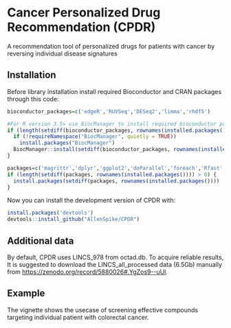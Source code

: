 
<!-- README.md is generated from README.Rmd. Please edit that file -->

# Cancer Personalized Drug Recommendation (CPDR)

<!-- badges: start -->
<!-- badges: end -->

A recommendation tool of personalized drugs for patients with cancer by
reversing individual disease signatures

## Installation

Before library installation install required Bioconductor and CRAN
packages through this code:

``` r
bioconductor_packages=c('edgeR','RUVSeq','DESeq2','limma','rhdf5')

#For R version 3.5> use BiocManager to install required bioconductor packages: 
if (length(setdiff(bioconductor_packages, rownames(installed.packages()))) > 0) {
  if (!requireNamespace("BiocManager", quietly = TRUE))
    install.packages("BiocManager")
  BiocManager::install(setdiff(bioconductor_packages, rownames(installed.packages())))
}

packages=c('magrittr','dplyr','ggplot2','doParallel','foreach','Rfast','data.table')
if (length(setdiff(packages, rownames(installed.packages()))) > 0) {
  install.packages(setdiff(packages, rownames(installed.packages())))  
}
```

Now you can install the development version of CPDR with:

``` r
install.packages('devtools')
devtools::install_github("AllenSpike/CPDR")
```

## Additional data

By default, CPDR uses LINCS\_978 from octad.db. To acquire reliable
results, It is suggested to download the LINCS\_all\_processed data
(6.5Gb) manually from <https://zenodo.org/record/5880026#.YgZos9--uUl>.

## Example

The vignette shows the usecase of screening effective compounds
targeting individual patient with colorectal cancer.
